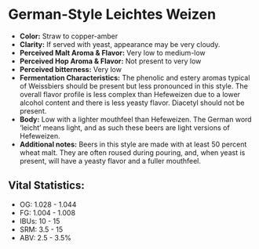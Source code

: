 # German-Style Leichtes Weizen

- **Color:** Straw to copper-amber
- **Clarity:** If served with yeast, appearance may be very cloudy.
- **Perceived Malt Aroma & Flavor:** Very low to medium-low
- **Perceived Hop Aroma & Flavor:** Not present to very low
- **Perceived bitterness:** Very low
- **Fermentation Characteristics:** The phenolic and estery aromas typical of Weissbiers should be present but less pronounced in this style. The overall flavor profile is less complex than Hefeweizen due to a lower alcohol content and there is less yeasty flavor. Diacetyl should not be present.
- **Body:** Low with a lighter mouthfeel than Hefeweizen. The German word ‘leicht’ means light, and as such these beers are light versions of Hefeweizen.
- **Additional notes:** Beers in this style are made with at least 50 percent wheat malt. They are often roused during pouring, and, when yeast is present, will have a yeasty flavor and a fuller mouthfeel.

## Vital Statistics:

- OG: 1.028 - 1.044
- FG: 1.004 - 1.008
- IBUs: 10 - 15
- SRM: 3.5 - 15
- ABV: 2.5 - 3.5% 

